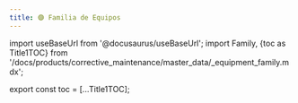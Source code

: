 ```yaml
---
title: 🟣 Familia de Equipos
---
```


import useBaseUrl from '@docusaurus/useBaseUrl'; 
import Family, {toc as Title1TOC} from '/docs/products/corrective_maintenance/master_data/_equipment_family.mdx'; 

<Family/>

export const toc = [...Title1TOC];